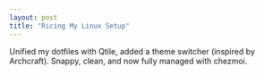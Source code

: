 ```yaml
---
layout: post
title: "Ricing My Linux Setup"
---
```


Unified my dotfiles with Qtile, added a theme switcher (inspired by Archcraft). Snappy, clean, and now fully managed with chezmoi.
